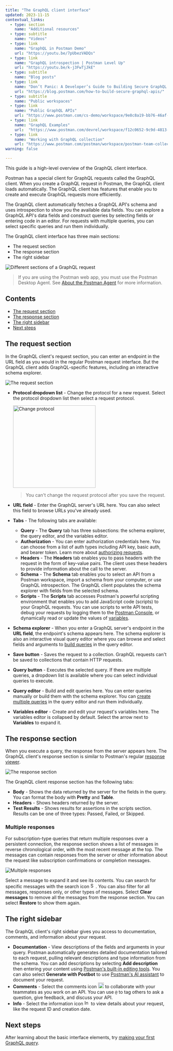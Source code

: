```yaml
---
title: "The GraphQL client interface"
updated: 2023-11-15
contextual_links:
  - type: section
    name: "Additional resources"
  - type: subtitle
    name: "Videos"
  - type: link
    name: "GraphQL in Postman Demo"
    url: "https://youtu.be/7pUbezVADQs"
  - type: link
    name: "GraphQL introspection | Postman Level Up"
    url: "https://youtu.be/k-j3FwTjJkE"
  - type: subtitle
    name: "Blog posts"
  - type: link
    name: "Don’t Panic: A Developer’s Guide to Building Secure GraphQL APIs"
    url: "https://blog.postman.com/how-to-build-secure-graphql-apis/"
  - type: subtitle
    name: "Public workspaces"
  - type: link
    name: "Public GraphQL APIs"
    url: "https://www.postman.com/cs-demo/workspace/9e8c8a19-bb76-46af-9e8d-5747bf8fcce5"
  - type: link
    name: "GraphQL Examples"
    url:  "https://www.postman.com/devrel/workspace/f12c0652-9c9d-4813-968b-c8ed0b3f0022"
  - type: link
    name: "Working with GraphQL collection"
    url: "https://www.postman.com/postman/workspace/postman-team-collections/collection/1559645-c0dd3eb3-5258-4ddd-a6e4-2780c5212e33?ctx=documentation"
warning: false

---
```


This guide is a high-level overview of the GraphQL client interface.

Postman has a special client for GraphQL requests called the GraphQL client. When you create a GraphQL request in Postman, the GraphQL client loads automatically. The GraphQL client has features that enable you to create and execute GraphQL requests more efficiently.

The GraphQL client automatically fetches a GraphQL API's schema and uses introspection to show you the available data fields. You can explore a GraphQL API's data fields and construct queries by selecting fields or entering code in an editor. For requests with multiple queries, you can select specific queries and run them individually.

The GraphQL client interface has three main sections:

* The request section
* The response section
* The right sidebar

![Different sections of a GraphQL request](https://assets.postman.com/postman-docs/v10/graphql-request-full-view-v10-22.jpg)

> If you are using the Postman web app, you must use the Postman Desktop Agent. See [About the Postman Agent](/docs/getting-started/basics/about-postman-agent/) for more information.

## Contents

* [The request section](#the-request-section)
* [The response section](#the-response-section)
* [The right sidebar](#the-right-sidebar)
* [Next steps](#next-steps)

## The request section

In the GraphQL client's request section, you can enter an endpoint in the URL field as you would in the regular Postman request interface. But the GraphQL client adds GraphQL-specific features, including an interactive schema explorer.

<img src="https://assets.postman.com/postman-docs/v10/graphql-request-section-v10-22-1.jpg" alt="The request section">

* **Protocol dropdown list** - Change the protocol for a new request. Select the protocol dropdown list then select a request protocol.

    <img src="https://assets.postman.com/postman-docs/v10/change-protocol-v10-22.jpg" alt="Change protocol" width="256"/>

    > You can't change the request protocol after you save the request.

* **URL field** - Enter the GraphQL server's URL here. You can also select this field to browse URLs you've already used.
* **Tabs** - The following tabs are available:
    * **Query** - The **Query** tab has three subsections: the schema explorer, the query editor, and the variables editor.
    * **Authorization** - You can enter authorization credentials here. You can choose from a list of auth types including API key, basic auth, and bearer token. Learn more about [authorizing requests](/docs/sending-requests/authorization/authorization).
    * **Headers** - The **Headers** tab enables you to pass headers with the request in the form of key-value pairs. The client uses these headers to provide information about the call to the server.
    * **Schema** - The **Schema** tab enables you to select an API from a Postman workspace, import a schema from your computer, or use GraphQL introspection. The GraphQL client populates the schema explorer with fields from the selected schema.
    * **Scripts** - The **Scripts** tab accesses Postman's powerful scripting environment that enables you to add JavaScript code (scripts) to your GraphQL requests. You can use scripts to write API tests, debug your requests by logging them to the [Postman Console](https://learning.postman.com/docs/sending-requests/troubleshooting-api-requests/), or dynamically read or update the values of [variables](https://learning.postman.com/docs/sending-requests/variables/).
* **Schema explorer** - When you enter a GraphQL server's endpoint in the **URL field**, the endpoint's schema appears here. The schema explorer is also an interactive visual query editor where you can browse and select fields and arguments to [build queries](/docs/sending-requests/graphql/graphql-client-first-request/#create-a-graphql-request-with-one-query) in the query editor.
* **Save button** - Saves the request to a collection. GraphQL requests can't be saved to collections that contain HTTP requests.
* **Query button** - Executes the selected query. If there are multiple queries, a dropdown list is available where you can select individual queries to execute.
* **Query editor** - Build and edit queries here. You can enter queries manually or build them with the schema explorer. You can [create multiple queries](/docs/sending-requests/graphql/graphql-client-first-request/#create-a-graphql-request-with-multiple-queries) in the query editor and run them individually.
* **Variables editor** - Create and edit your request's variables here. The variables editor is collapsed by default. Select the arrow next to **Variables** to expand it.

## The response section

When you execute a query, the response from the server appears here. The GraphQL client's response section is similar to Postman's regular [response viewer](/docs/sending-requests/responses/).

<img src="https://assets.postman.com/postman-docs/v10/graphql-response-v10-20.jpg" alt="The response section">

The GraphQL client response section has the following tabs:

* **Body** - Shows the data returned by the server for the fields in the query. You can format the body with **Pretty** and **Table**.
* **Headers** - Shows headers returned by the server.
* **Test Results** - Shows results for assertions in the scripts section. Results can be one of three types: Passed, Failed, or Skipped.

### Multiple responses

For subscription-type queries that return multiple responses over a persistent connection, the response section shows a list of messages in reverse chronological order, with the most recent message at the top. The messages can contain responses from the server or other information about the request like subscription confirmations or completion messages.

<img src="https://assets.postman.com/postman-docs/v10/graphql-multiple-responses-v10-20.jpg" alt="Multiple responses">

Select a message to expand it and see its contents. You can search for specific messages with the search icon <img alt="Search icon" src="https://assets.postman.com/postman-docs/icon-search-v9.jpg#icon" width="16px">. You can also filter for all messages, responses only, or other types of messages. Select **Clear messages** to remove all the messages from the response section. You can select **Restore** to show them again.

## The right sidebar

The GraphQL client's right sidebar gives you access to documentation, comments, and information about your request.

* **Documentation** - View descriptions of the fields and arguments in your query. Postman automatically generates detailed documentation tailored to each request, pulling relevant descriptions and type information from the schema. You can add descriptions by selecting **Add description** then entering your content using [Postman's built-in editing tools](/docs/publishing-your-api/authoring-your-documentation/#writing-descriptions-in-the-postman-editor). You can also select **Generate with Postbot** to use [Postman's AI assistant](/docs/getting-started/basics/about-postbot/) to document your request.
* **Comments** - Select the comments icon	<img alt="Comments icon" src="https://assets.postman.com/postman-docs/icon-comments-v9.jpg#icon" width="18px"> to collaborate with your teammates as you work on an API. You can use `@` to tag others to ask a question, give feedback, and discuss your API.
* **Info** - Select the information icon <img alt="Information icon" src="https://assets.postman.com/postman-docs/icon-information-v9-5.jpg#icon" width="16px"> to view details about your request, like the request ID and creation date.

## Next steps

After learning about the basic interface elements, try [making your first GraphQL query](/docs/sending-requests/graphql/graphql-client-first-request/).
